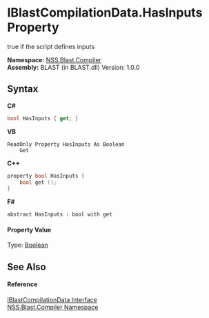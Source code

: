 # IBlastCompilationData.HasInputs Property 
 

true if the script defines inputs

**Namespace:**&nbsp;<a href="26a25caa-f50b-92ad-f15c-dbb9db1493ae.md">NSS.Blast.Compiler</a><br />**Assembly:**&nbsp;BLAST (in BLAST.dll) Version: 1.0.0

## Syntax

**C#**<br />
``` C#
bool HasInputs { get; }
```

**VB**<br />
``` VB
ReadOnly Property HasInputs As Boolean
	Get
```

**C++**<br />
``` C++
property bool HasInputs {
	bool get ();
}
```

**F#**<br />
``` F#
abstract HasInputs : bool with get

```


#### Property Value
Type: <a href="https://docs.microsoft.com/dotnet/api/system.boolean" target="_blank" rel="noopener noreferrer">Boolean</a>

## See Also


#### Reference
<a href="d2afd70e-15cd-df6e-c1b9-6e1d3e9552bd.md">IBlastCompilationData Interface</a><br /><a href="26a25caa-f50b-92ad-f15c-dbb9db1493ae.md">NSS.Blast.Compiler Namespace</a><br />